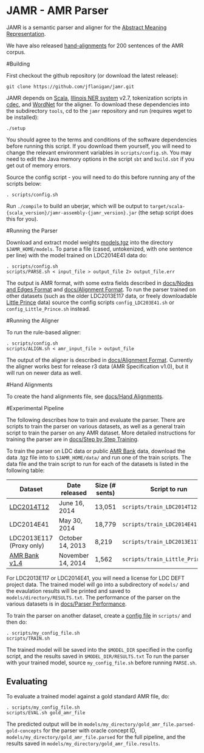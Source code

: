JAMR - AMR Parser
=================

JAMR is a semantic parser and aligner for the [Abstract Meaning Representation](http://amr.isi.edu/). 

We have also released [hand-alignments](docs/Hand_Alignments.md) for 200 sentences of the AMR corpus.

#Building

First checkout the github repository (or download the latest release):

    git clone https://github.com/jflanigan/jamr.git

JAMR depends on [Scala](http://www.scala-lang.org), [Illinois NER
system](http://cogcomp.cs.illinois.edu/page/download_view/NETagger) v2.7, tokenization scripts in
[cdec](https://github.com/redpony/cdec), and [WordNet](http://wordnetcode.princeton.edu/3.0/WordNet-3.0.tar.gz) for the
aligner. To download these dependencies into the subdirectory `tools`, cd to the `jamr` repository and run (requires
wget to be installed):

    ./setup

You should agree to the terms and conditions of the software dependencies before running this script.  If you download
them yourself, you will need to change the relevant environment variables in `scripts/config.sh`.  You may need to edit
the Java memory options in the script `sbt` and `build.sbt` if you get out of memory errors.

Source the config script - you will need to do this before running any of the scripts below:

    . scripts/config.sh

Run `./compile` to build an uberjar, which will be output to
`target/scala-{scala_version}/jamr-assembly-{jamr_version}.jar` (the setup script does this for you).

#Running the Parser

Download and extract model weights [models.tgz](http://cs.cmu.edu/~jmflanig/models.tgz) into the directory
`$JAMR_HOME/models`.  To parse a file (cased, untokenized, with one sentence per line) with the model trained on
LDC2014E41 data do:

    . scripts/config.sh
    scripts/PARSE.sh < input_file > output_file 2> output_file.err

The output is AMR format, with some extra fields described in [docs/Nodes and Edges
Format](docs/Nodes_and_Edges_Format.md) and [docs/Alignment Format](docs/Alignment_Format.md). To run the parser trained
on other datasets (such as the older LDC2013E117 data, or freely downloadable [Little
Prince](http://amr.isi.edu/download.html) data) source the config scripts `config_LDC203E41.sh`
or `config_Little_Prince.sh` instead.

#Running the Aligner

To run the rule-based aligner:

    . scripts/config.sh
    scripts/ALIGN.sh < amr_input_file > output_file

The output of the aligner is described in [docs/Alignment Format](docs/Alignment_Format.md).  Currently the aligner
works best for release r3 data (AMR Specification v1.0), but it will run on newer data as well.

#Hand Alignments

To create the hand alignments file, see [docs/Hand Alignments](docs/Hand_Alignments.md).

#Experimental Pipeline

The following describes how to train and evaluate the parser.  There are scripts to train the parser on various
datasets, as well as a general train script to train the parser on any AMR dataset.  More detailed instructions for
training the parser are in [docs/Step by Step Training](docs/Step_by_Step_Training.md).

To train the parser on LDC data or public [AMR Bank](http://amr.isi.edu/download.html) data, download the data .tgz file
into to `$JAMR_HOME/data/` and run one of the train scripts.  The data file and the train script to run for each of the datasets
is listed in the following table:

| Dataset | Date released | Size (# sents) | Script to run   | File to move to `data/` |
| --- | ---- | ---- | ---- | --- |
| [LDC2014T12](https://catalog.ldc.upenn.edu/LDC2014T12) | June 16, 2014 | 13,051 | `scripts/train_LDC2014T12.sh`    | `amr_anno_1.0_LDC2014T12.tgz` |
| LDC2014E41 | May 30, 2014 | 18,779 | `scripts/train_LDC2014E41.sh`    | `LDC2014E41_DEFT_Phase_1_AMR_Annotation_R4.tgz`  |
| LDC2013E117 (Proxy only) | October 14, 2013 | 8,219 | `scripts/train_LDC2013E117.sh` | `LDC2013E117.tgz` |
| [AMR Bank v1.4](http://amr.isi.edu/download.html) | November 14, 2014 | 1,562 | `scripts/train_Little_Prince.sh` | (automatically downloaded)   |

For LDC2013E117 or LDC2014E41, you will need a license for LDC DEFT project data. The trained model will go into a subdirectory of `models/` and the evaulation results will be printed and saved to
`models/directory/RESULTS.txt`.  The performance of the parser on the various datasets is in [docs/Parser
Performance](docs/Parser_Performance.md).

To train the parser on another dataset, create a [config file](docs/Config_File.md) in `scripts/` and
then do:

    . scripts/my_config_file.sh
    scripts/TRAIN.sh

The trained model will be saved into the `$MODEL_DIR` specified in the config script, and the results saved in
`$MODEL_DIR/RESULTS.txt` To run the parser with your trained model, source `my_config_file.sh` before running
`PARSE.sh`.

## Evaluating

To evaluate a trained model against a gold standard AMR file, do:

    . scripts/my_config_file.sh
    scripts/EVAL.sh gold_amr_file

The predicted output will be in `models/my_directory/gold_amr_file.parsed-gold-concepts` for the parser with oracle
concept ID, `models/my_directory/gold_amr_file.parsed` for the full pipeline, and the results saved in
`models/my_directory/gold_amr_file.results`.

